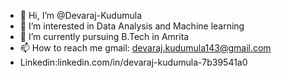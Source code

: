 - 👋 Hi, I’m @Devaraj-Kudumula
- 👀 I’m interested in Data Analysis and Machine learning
- 🌱 I’m currently pursuing B.Tech in Amrita
- 📫 How to reach me  gmail: devaraj.kudumula143@gmail.com
- Linkedin:linkedin.com/in/devaraj-kudumula-7b39541a0
